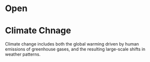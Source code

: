 # Open

# Climate Chnage

Climate change includes both the global warming driven by human emissions of greenhouse gases, and the resulting large-scale shifts in weather patterns.
